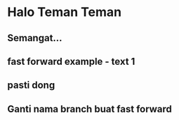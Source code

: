 # Halo Teman Teman

## Semangat...

## fast forward example - text 1

## pasti dong

## Ganti nama branch buat fast forward